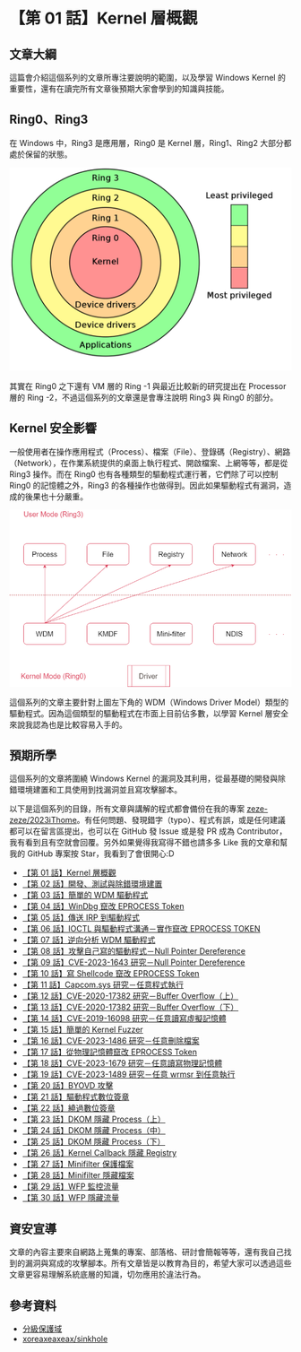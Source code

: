 # 【第 01 話】Kernel 層概觀

## 文章大綱
這篇會介紹這個系列的文章所專注要說明的範圍，以及學習 Windows Kernel 的重要性，還有在讀完所有文章後預期大家會學到的知識與技能。


## Ring0、Ring3
在 Windows 中，Ring3 是應用層，Ring0 是 Kernel 層，Ring1、Ring2 大部分都處於保留的狀態。

![](Ring.png)

其實在 Ring0 之下還有 VM 層的 Ring -1 與最近比較新的研究提出在 Processor 層的 Ring -2，不過這個系列的文章還是會專注說明 Ring3 與 Ring0 的部分。


## Kernel 安全影響
一般使用者在操作應用程式（Process）、檔案（File）、登錄碼（Registry）、網路（Network），在作業系統提供的桌面上執行程式、開啟檔案、上網等等，都是從 Ring3 操作。而在 Ring0 也有各種類型的驅動程式運行著，它們除了可以控制 Ring0 的記憶體之外，Ring3 的各種操作也做得到。因此如果驅動程式有漏洞，造成的後果也十分嚴重。

![](kernel.png)

這個系列的文章主要針對上圖左下角的 WDM（Windows Driver Model）類型的驅動程式。因為這個類型的驅動程式在市面上目前佔多數，以學習 Kernel 層安全來說我認為也是比較容易入手的。

## 預期所學
這個系列的文章將圍繞 Windows Kernel 的漏洞及其利用，從最基礎的開發與除錯環境建置和工具使用到找漏洞並且寫攻擊腳本。

以下是這個系列的目錄，所有文章與講解的程式都會備份在我的專案 [zeze-zeze/2023iThome](https://github.com/zeze-zeze/2023iThome)。有任何問題、發現錯字（typo）、程式有誤，或是任何建議都可以在留言區提出，也可以在 GitHub 發 Issue 或是發 PR 成為 Contributor，我有看到且有空就會回覆。另外如果覺得我寫得不錯也請多多 Like 我的文章和幫我的 GitHub 專案按 Star，我看到了會很開心:D

- [【第 01 話】Kernel 層概觀](/asset/第%2001%20話)
- [【第 02 話】開發、測試與除錯環境建置](/asset/第%2002%20話)
- [【第 03 話】簡單的 WDM 驅動程式](/asset/第%2003%20話)
- [【第 04 話】WinDbg 竄改 EPROCESS Token](/asset/第%2004%20話)
- [【第 05 話】傳送 IRP 到驅動程式](/asset/第%2005%20話)
- [【第 06 話】IOCTL 與驅動程式溝通－實作竄改 EPROCESS TOKEN](/asset/第%2006%20話)
- [【第 07 話】逆向分析 WDM 驅動程式](/asset/第%2007%20話)
- [【第 08 話】攻擊自己寫的驅動程式－Null Pointer Dereference](/asset/第%2008%20話)
- [【第 09 話】CVE-2023-1643 研究－Null Pointer Dereference](/asset/第%2009%20話)
- [【第 10 話】寫 Shellcode 竄改 EPROCESS Token](/asset/第%2010%20話)
- [【第 11 話】Capcom.sys 研究－任意程式執行](/asset/第%2011%20話)
- [【第 12 話】CVE-2020-17382 研究－Buffer Overflow（上）](/asset/第%2012%20話)
- [【第 13 話】CVE-2020-17382 研究－Buffer Overflow（下）](/asset/第%2013%20話)
- [【第 14 話】CVE-2019-16098 研究－任意讀寫虛擬記憶體](/asset/第%2014%20話)
- [【第 15 話】簡單的 Kernel Fuzzer](/asset/第%2015%20話)
- [【第 16 話】CVE-2023-1486 研究－任意刪除檔案](/asset/第%2016%20話)
- [【第 17 話】從物理記憶體竄改 EPROCESS Token](/asset/第%2017%20話)
- [【第 18 話】CVE-2023-1679 研究－任意讀寫物理記憶體](/asset/第%2018%20話)
- [【第 19 話】CVE-2023-1489 研究－任意 wrmsr 到任意執行](/asset/第%2019%20話)
- [【第 20 話】BYOVD 攻擊](/asset/第%2020%20話)
- [【第 21 話】驅動程式數位簽章](/asset/第%2021%20話)
- [【第 22 話】繞過數位簽章](/asset/第%2022%20話)
- [【第 23 話】DKOM 隱藏 Process（上）](/asset/第%2023%20話)
- [【第 24 話】DKOM 隱藏 Process（中）](/asset/第%2024%20話)
- [【第 25 話】DKOM 隱藏 Process（下）](/asset/第%2025%20話)
- [【第 26 話】Kernel Callback 隱藏 Registry](/asset/第%2026%20話)
- [【第 27 話】Minifilter 保護檔案](/asset/第%2027%20話)
- [【第 28 話】Minifilter 隱藏檔案](/asset/第%2028%20話)
- [【第 29 話】WFP 監控流量](/asset/第%2029%20話)
- [【第 30 話】WFP 隱藏流量](/asset/第%2030%20話)


## 資安宣導
文章的內容主要來自網路上蒐集的專案、部落格、研討會簡報等等，還有我自己找到的漏洞與寫成的攻擊腳本。所有文章皆是以教育為目的，希望大家可以透過這些文章更容易理解系統底層的知識，切勿應用於違法行為。


## 參考資料
- [分級保護域](https://zh.wikipedia.org/zh-tw/%E5%88%86%E7%B4%9A%E4%BF%9D%E8%AD%B7%E5%9F%9F)
- [xoreaxeaxeax/sinkhole](https://github.com/xoreaxeaxeax/sinkhole)
